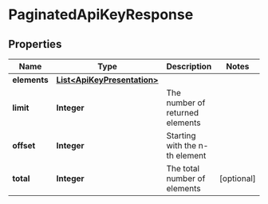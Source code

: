 
# PaginatedApiKeyResponse

## Properties
Name | Type | Description | Notes
------------ | ------------- | ------------- | -------------
**elements** | [**List&lt;ApiKeyPresentation&gt;**](ApiKeyPresentation.md) |  | 
**limit** | **Integer** | The number of returned elements | 
**offset** | **Integer** | Starting with the n-th element | 
**total** | **Integer** | The total number of elements |  [optional]



